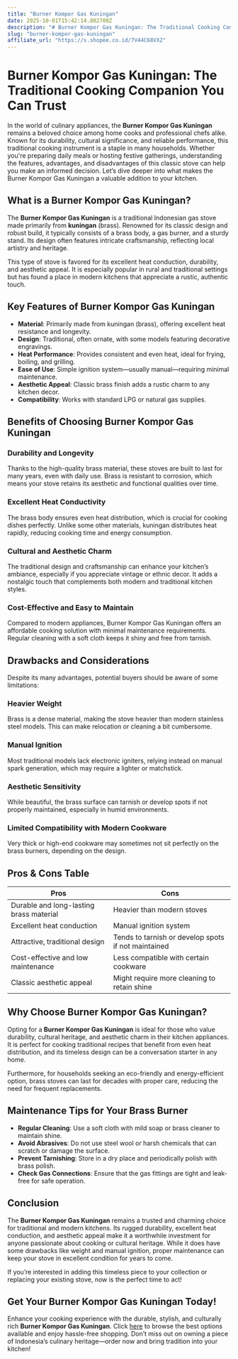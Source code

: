 ```yaml
---
title: "Burner Kompor Gas Kuningan"
date: 2025-10-01T15:42:14.802708Z
description: "# Burner Kompor Gas Kuningan: The Traditional Cooking Companion You Can Trust..."
slug: "burner-kompor-gas-kuningan"
affiliate_url: "https://s.shopee.co.id/7V44C68VX2"
---
```

# Burner Kompor Gas Kuningan: The Traditional Cooking Companion You Can Trust

In the world of culinary appliances, the **Burner Kompor Gas Kuningan** remains a beloved choice among home cooks and professional chefs alike. Known for its durability, cultural significance, and reliable performance, this traditional cooking instrument is a staple in many households. Whether you're preparing daily meals or hosting festive gatherings, understanding the features, advantages, and disadvantages of this classic stove can help you make an informed decision. Let’s dive deeper into what makes the Burner Kompor Gas Kuningan a valuable addition to your kitchen.

## What is a Burner Kompor Gas Kuningan?

The **Burner Kompor Gas Kuningan** is a traditional Indonesian gas stove made primarily from **kuningan** (brass). Renowned for its classic design and robust build, it typically consists of a brass body, a gas burner, and a sturdy stand. Its design often features intricate craftsmanship, reflecting local artistry and heritage.

This type of stove is favored for its excellent heat conduction, durability, and aesthetic appeal. It is especially popular in rural and traditional settings but has found a place in modern kitchens that appreciate a rustic, authentic touch.

## Key Features of Burner Kompor Gas Kuningan

- **Material**: Primarily made from kuningan (brass), offering excellent heat resistance and longevity.
- **Design**: Traditional, often ornate, with some models featuring decorative engravings.
- **Heat Performance**: Provides consistent and even heat, ideal for frying, boiling, and grilling.
- **Ease of Use**: Simple ignition system—usually manual—requiring minimal maintenance.
- **Aesthetic Appeal**: Classic brass finish adds a rustic charm to any kitchen decor.
- **Compatibility**: Works with standard LPG or natural gas supplies.

## Benefits of Choosing Burner Kompor Gas Kuningan

### Durability and Longevity

Thanks to the high-quality brass material, these stoves are built to last for many years, even with daily use. Brass is resistant to corrosion, which means your stove retains its aesthetic and functional qualities over time.

### Excellent Heat Conductivity

The brass body ensures even heat distribution, which is crucial for cooking dishes perfectly. Unlike some other materials, kuningan distributes heat rapidly, reducing cooking time and energy consumption.

### Cultural and Aesthetic Charm

The traditional design and craftsmanship can enhance your kitchen’s ambiance, especially if you appreciate vintage or ethnic decor. It adds a nostalgic touch that complements both modern and traditional kitchen styles.

### Cost-Effective and Easy to Maintain

Compared to modern appliances, Burner Kompor Gas Kuningan offers an affordable cooking solution with minimal maintenance requirements. Regular cleaning with a soft cloth keeps it shiny and free from tarnish.

## Drawbacks and Considerations

Despite its many advantages, potential buyers should be aware of some limitations:

### Heavier Weight

Brass is a dense material, making the stove heavier than modern stainless steel models. This can make relocation or cleaning a bit cumbersome.

### Manual Ignition

Most traditional models lack electronic igniters, relying instead on manual spark generation, which may require a lighter or matchstick.

### Aesthetic Sensitivity

While beautiful, the brass surface can tarnish or develop spots if not properly maintained, especially in humid environments.

### Limited Compatibility with Modern Cookware

Very thick or high-end cookware may sometimes not sit perfectly on the brass burners, depending on the design.

## Pros & Cons Table

| Pros                                         | Cons                                                         |
|----------------------------------------------|--------------------------------------------------------------|
| Durable and long-lasting brass material   | Heavier than modern stoves                                  |
| Excellent heat conduction                  | Manual ignition system                                      |
| Attractive, traditional design             | Tends to tarnish or develop spots if not maintained       |
| Cost-effective and low maintenance           | Less compatible with certain cookware                        |
| Classic aesthetic appeal                   | Might require more cleaning to retain shine               |

## Why Choose Burner Kompor Gas Kuningan?

Opting for a **Burner Kompor Gas Kuningan** is ideal for those who value durability, cultural heritage, and aesthetic charm in their kitchen appliances. It is perfect for cooking traditional recipes that benefit from even heat distribution, and its timeless design can be a conversation starter in any home.

Furthermore, for households seeking an eco-friendly and energy-efficient option, brass stoves can last for decades with proper care, reducing the need for frequent replacements.

## Maintenance Tips for Your Brass Burner

- **Regular Cleaning**: Use a soft cloth with mild soap or brass cleaner to maintain shine.
- **Avoid Abrasives**: Do not use steel wool or harsh chemicals that can scratch or damage the surface.
- **Prevent Tarnishing**: Store in a dry place and periodically polish with brass polish.
- **Check Gas Connections**: Ensure that the gas fittings are tight and leak-free for safe operation.

## Conclusion

The **Burner Kompor Gas Kuningan** remains a trusted and charming choice for traditional and modern kitchens. Its rugged durability, excellent heat conduction, and aesthetic appeal make it a worthwhile investment for anyone passionate about cooking or cultural heritage. While it does have some drawbacks like weight and manual ignition, proper maintenance can keep your stove in excellent condition for years to come.

If you’re interested in adding this timeless piece to your collection or replacing your existing stove, now is the perfect time to act!

## Get Your Burner Kompor Gas Kuningan Today!

Enhance your cooking experience with the durable, stylish, and culturally rich **Burner Kompor Gas Kuningan**. Click [here](https://s.shopee.co.id/7V44C68VX2) to browse the best options available and enjoy hassle-free shopping. Don’t miss out on owning a piece of Indonesia’s culinary heritage—order now and bring tradition into your kitchen!